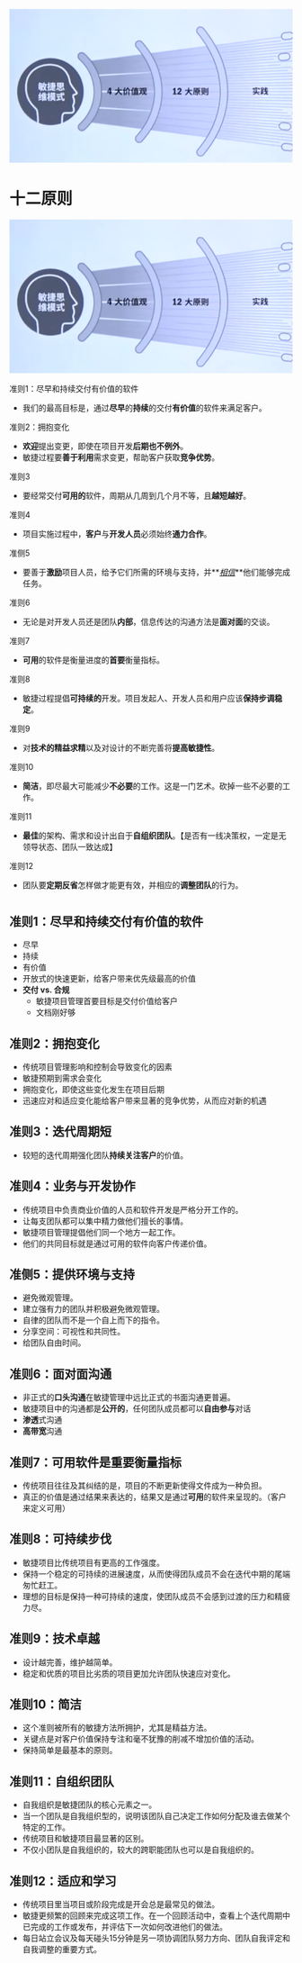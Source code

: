 ![1595123698814](assets/1595123698814.png)

# 十二原则

![1595123698814](../../%E9%A1%B9%E7%9B%AE%E7%AE%A1%E7%90%86/ACP%E6%95%8F%E6%8D%B7%E7%AE%A1%E7%90%86/assets/1595123698814.png)



准则1：尽早和持续交付有价值的软件

* 我们的最高目标是，通过**尽早**的**持续**的交付**有价值**的软件来满足客户。

准则2：拥抱变化

* **欢迎**提出变更，即使在项目开发**后期也不例外**。
* 敏捷过程要**善于利用**需求变更，帮助客户获取**竞争优势**。

准则3

* 要经常交付**可用的**软件，周期从几周到几个月不等，且**越短越好**。

准则4

* 项目实施过程中，**客户**与**开发人员**必须始终**通力合作**。

准侧5

* 要善于**激励**项目人员，给予它们所需的环境与支持，并**<u>*相信*</u>**他们能够完成任务。

准则6

* 无论是对开发人员还是团队**内部**，信息传达的沟通方法是**面对面**的交谈。

准则7

* **可用**的软件是衡量进度的**首要**衡量指标。

准则8

* 敏捷过程提倡**可持续的**开发。项目发起人、开发人员和用户应该**保持步调稳定**。

准则9

* 对**技术的精益求精**以及对设计的不断完善将**提高敏捷性**。

准则10

* **简洁**，即尽最大可能减少**不必要**的工作。这是一门艺术。砍掉一些不必要的工作。

准则11

* **最佳**的架构、需求和设计出自于**自组织团队**。【是否有一线决策权，一定是无领导状态、团队一致达成】

准则12

* 团队要**定期反省**怎样做才能更有效，并相应的**调整团队**的行为。

# 

## 准则1：尽早和持续交付有价值的软件

- 尽早
- 持续
- 有价值
- 开放式的快速更新，给客户带来优先级最高的价值
- **交付 vs. 合规**
  - 敏捷项目管理首要目标是交付价值给客户
  - 文档刚好够

## 准则2：拥抱变化

- 传统项目管理影响和控制会导致变化的因素
- 敏捷预期到需求会变化
- 拥抱变化，即使这些变化发生在项目后期
- 迅速应对和适应变化能给客户带来显著的竞争优势，从而应对新的机遇

## 准则3：迭代周期短

- 较短的迭代周期强化团队**持续关注客户**的价值。

## 准则4：业务与开发协作

- 传统项目中负责商业价值的人员和软件开发是严格分开工作的。
- 让每支团队都可以集中精力做他们擅长的事情。
- 敏捷项目管理提倡他们同一个地方一起工作。
- 他们的共同目标就是通过可用的软件向客户传递价值。

## 准侧5：提供环境与支持

- 避免微观管理。
- 建立强有力的团队并积极避免微观管理。
- 自律的团队而不是一个自上而下的指令。
- 分享空间：可视性和共同性。
- 给团队自由时间。

## 准则6：面对面沟通

- 非正式的**口头沟通**在敏捷管理中远比正式的书面沟通更普遍。
- 敏捷项目中的沟通都是**公开的**，任何团队成员都可以**自由参与**对话
- **渗透**式沟通
- **高带宽**沟通

## 准则7：可用软件是重要衡量指标

- 传统项目往往及其纠结的是，项目的不断更新使得文件成为一种负担。
- 真正的价值是通过结果来表达的，结果又是通过**可用**的软件来呈现的。（客户来定义可用）

## 准则8：可持续步伐

- 敏捷项目比传统项目有更高的工作强度。
- 保持一个稳定的可持续的进展速度，从而使得团队成员不会在迭代中期的尾端匆忙赶工。
- 理想的目标是保持一种可持续的速度，使团队成员不会感到过渡的压力和精疲力尽。

## 准则9：技术卓越

- 设计越完善，维护越简单。
- 稳定和优质的项目比劣质的项目更加允许团队快速应对变化。

## 准则10：简洁

- 这个准则被所有的敏捷方法所拥护，尤其是精益方法。
- 关键点是对客户价值保持专注和毫不犹豫的削减不增加价值的活动。
- 保持简单是最基本的原则。

## 准则11：自组织团队

- 自我组织是敏捷团队的核心元素之一。
- 当一个团队是自我组织型的，说明该团队自己决定工作如何分配及谁去做某个特定的工作。
- 传统项目和敏捷项目最显著的区别。
- 不仅小团队是自我组织的，较大的跨职能团队也可以是自我组织的。

## 准则12：适应和学习

- 传统项目里当项目或阶段完成是开会总是最常见的做法。
- 敏捷更频繁的回顾来完成这项工作。在一个回顾活动中，查看上个迭代周期中已完成的工作或发布，并评估下一次如何改进他们的做法。
- 每日站立会议及每天碰头15分钟是另一项协调团队努力方向、团队自我评定和自我调整的重要方式。